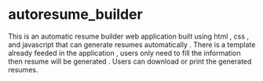 # autoresume_builder
This is an automatic resume builder web application built using html , css , and javascript that can generate resumes automatically .
There is a template already feeded in the application , users only need to fill the information then resume will be generated .
Users can download or print the generated resumes.
